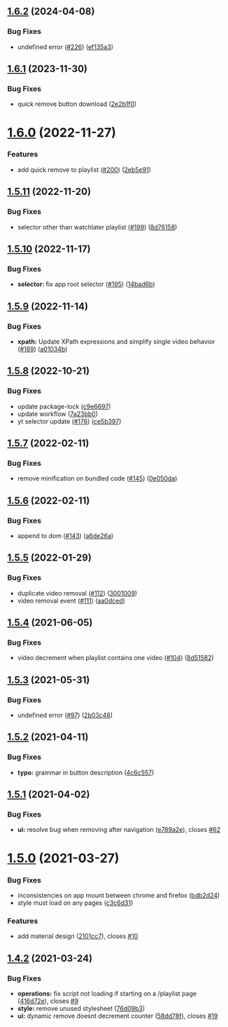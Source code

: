 ## [1.6.2](https://github.com/avallete/yt-playlists-delete-enhancer/compare/v1.6.1...v1.6.2) (2024-04-08)


### Bug Fixes

* undefined error ([#226](https://github.com/avallete/yt-playlists-delete-enhancer/issues/226)) ([ef135a3](https://github.com/avallete/yt-playlists-delete-enhancer/commit/ef135a31d4970538544b686c07cd2867c279e0bb))

## [1.6.1](https://github.com/avallete/yt-playlists-delete-enhancer/compare/v1.6.0...v1.6.1) (2023-11-30)

### Bug Fixes

- quick remove button download ([2e2b1f0](https://github.com/avallete/yt-playlists-delete-enhancer/commit/2e2b1f0d987c939ff9b54798bca7d0d6048fcb6c))

# [1.6.0](https://github.com/avallete/yt-playlists-delete-enhancer/compare/v1.5.11...v1.6.0) (2022-11-27)

### Features

- add quick remove to playlist ([#200](https://github.com/avallete/yt-playlists-delete-enhancer/issues/200)) ([2eb5e91](https://github.com/avallete/yt-playlists-delete-enhancer/commit/2eb5e910778d1af85deac9a2eccb4a60b1b92df1))

## [1.5.11](https://github.com/avallete/yt-playlists-delete-enhancer/compare/v1.5.10...v1.5.11) (2022-11-20)

### Bug Fixes

- selector other than watchlater playlist ([#199](https://github.com/avallete/yt-playlists-delete-enhancer/issues/199)) ([8d76158](https://github.com/avallete/yt-playlists-delete-enhancer/commit/8d76158d21821ff264aafb86f0bc829aabfc4c4b))

## [1.5.10](https://github.com/avallete/yt-playlists-delete-enhancer/compare/v1.5.9...v1.5.10) (2022-11-17)

### Bug Fixes

- **selector:** fix app root selector ([#195](https://github.com/avallete/yt-playlists-delete-enhancer/issues/195)) ([14bad6b](https://github.com/avallete/yt-playlists-delete-enhancer/commit/14bad6be7563a832664143d2d81229cb767ac7fe))

## [1.5.9](https://github.com/avallete/yt-playlists-delete-enhancer/compare/v1.5.8...v1.5.9) (2022-11-14)

### Bug Fixes

- **xpath:** Update XPath expressions and simplify single video behavior ([#189](https://github.com/avallete/yt-playlists-delete-enhancer/issues/189)) ([a01034b](https://github.com/avallete/yt-playlists-delete-enhancer/commit/a01034b0d66bd2300c58406a5f626ba746b32da7))

## [1.5.8](https://github.com/avallete/yt-playlists-delete-enhancer/compare/v1.5.7...v1.5.8) (2022-10-21)

### Bug Fixes

- update package-lock ([c9e6697](https://github.com/avallete/yt-playlists-delete-enhancer/commit/c9e6697e2885bca40c53796da14a242d2ae8dc01))
- update workflow ([7a23bb0](https://github.com/avallete/yt-playlists-delete-enhancer/commit/7a23bb0adce02b4158546ef087da14ebb420c57b))
- yt selector update ([#176](https://github.com/avallete/yt-playlists-delete-enhancer/issues/176)) ([ce5b397](https://github.com/avallete/yt-playlists-delete-enhancer/commit/ce5b39742db7ba63d371a71220c81794159baf04))

## [1.5.7](https://github.com/avallete/yt-playlists-delete-enhancer/compare/v1.5.6...v1.5.7) (2022-02-11)

### Bug Fixes

- remove minification on bundled code ([#145](https://github.com/avallete/yt-playlists-delete-enhancer/issues/145)) ([0e050da](https://github.com/avallete/yt-playlists-delete-enhancer/commit/0e050dab7ac7f777daee0fe3d97dec5d0772031a))

## [1.5.6](https://github.com/avallete/yt-playlists-delete-enhancer/compare/v1.5.5...v1.5.6) (2022-02-11)

### Bug Fixes

- append to dom ([#143](https://github.com/avallete/yt-playlists-delete-enhancer/issues/143)) ([a6de26a](https://github.com/avallete/yt-playlists-delete-enhancer/commit/a6de26a5bbcbc5cc3f8b33e93fe15479652dfa75))

## [1.5.5](https://github.com/avallete/yt-playlists-delete-enhancer/compare/v1.5.4...v1.5.5) (2022-01-29)

### Bug Fixes

- duplicate video removal ([#112](https://github.com/avallete/yt-playlists-delete-enhancer/issues/112)) ([3001009](https://github.com/avallete/yt-playlists-delete-enhancer/commit/30010099662770a20558472c10467cb3292dc398))
- video removal event ([#111](https://github.com/avallete/yt-playlists-delete-enhancer/issues/111)) ([aa0dced](https://github.com/avallete/yt-playlists-delete-enhancer/commit/aa0dced69053e491ca048a3661f771e7419b6102))

## [1.5.4](https://github.com/avallete/yt-playlists-delete-enhancer/compare/v1.5.3...v1.5.4) (2021-06-05)

### Bug Fixes

- video decrement when playlist contains one video ([#104](https://github.com/avallete/yt-playlists-delete-enhancer/issues/104)) ([8d51582](https://github.com/avallete/yt-playlists-delete-enhancer/commit/8d51582d411f37c266a09787a1850e3921eb85bd))

## [1.5.3](https://github.com/avallete/yt-playlists-delete-enhancer/compare/v1.5.2...v1.5.3) (2021-05-31)

### Bug Fixes

- undefined error ([#97](https://github.com/avallete/yt-playlists-delete-enhancer/issues/97)) ([2b03c48](https://github.com/avallete/yt-playlists-delete-enhancer/commit/2b03c48b45f59d45e1910e75baa823feba9af973))

## [1.5.2](https://github.com/avallete/yt-playlists-delete-enhancer/compare/v1.5.1...v1.5.2) (2021-04-11)

### Bug Fixes

- **typo:** grammar in button description ([4c6c557](https://github.com/avallete/yt-playlists-delete-enhancer/commit/4c6c557cf3cfb23c065564470645f9eca8e64f14))

## [1.5.1](https://github.com/avallete/yt-playlists-delete-enhancer/compare/v1.5.0...v1.5.1) (2021-04-02)

### Bug Fixes

- **ui:** resolve bug when removing after navigation ([e789a2e](https://github.com/avallete/yt-playlists-delete-enhancer/commit/e789a2e6aaa873a6aa37633b8eae65beca3fdfcf)), closes [#62](https://github.com/avallete/yt-playlists-delete-enhancer/issues/62)

# [1.5.0](https://github.com/avallete/yt-playlists-delete-enhancer/compare/v1.4.2...v1.5.0) (2021-03-27)

### Bug Fixes

- inconsistencies on app mount between chrome and firefox ([bdb2d24](https://github.com/avallete/yt-playlists-delete-enhancer/commit/bdb2d24a73bd3ae6dae11de6fff561da952ceaa8))
- style must load on any pages ([c3c6d31](https://github.com/avallete/yt-playlists-delete-enhancer/commit/c3c6d31b3463469b96e4dcf8cbd2b88b39cbff90))

### Features

- add material design ([2101cc7](https://github.com/avallete/yt-playlists-delete-enhancer/commit/2101cc7fd38e41d48343bf168e582c3cf216c937)), closes [#10](https://github.com/avallete/yt-playlists-delete-enhancer/issues/10)

## [1.4.2](https://github.com/avallete/yt-playlists-delete-enhancer/compare/v1.4.1...v1.4.2) (2021-03-24)

### Bug Fixes

- **operations:** fix script not loading if starting on a /playlist page ([416d72e](https://github.com/avallete/yt-playlists-delete-enhancer/commit/416d72e9e9560f75f0b9f6e8297a2eacf19640f9)), closes [#9](https://github.com/avallete/yt-playlists-delete-enhancer/issues/9)
- **style:** remove unused stylesheet ([76d09b3](https://github.com/avallete/yt-playlists-delete-enhancer/commit/76d09b341e91a21c277cf0e13bc0343cd1d23ec5))
- **ui:** dynamic remove doesnt decrement counter ([58dd78f](https://github.com/avallete/yt-playlists-delete-enhancer/commit/58dd78fa780c79acbe51dec137a196bf6f29938b)), closes [#19](https://github.com/avallete/yt-playlists-delete-enhancer/issues/19)
